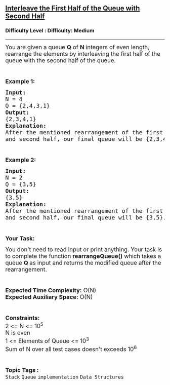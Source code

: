 <h2><a href="https://www.geeksforgeeks.org/problems/interleave-the-first-half-of-the-queue-with-second-half/1?page=2&category=Stack&difficulty=Medium,Hard&status=unsolved&sortBy=submissions">Interleave the First Half of the Queue with Second Half</a></h2><h3>Difficulty Level : Difficulty: Medium</h3><hr><div class="problems_problem_content__Xm_eO"><p><span style="font-size: 18px;">You are given a queue <strong>Q</strong> of <strong>N</strong> integers of even length, rearrange the elements by interleaving the first half of the queue with the second half of the queue.</span></p>
<p>&nbsp;</p>
<p><strong><span style="font-size: 18px;">Example 1:</span></strong></p>
<pre><span style="font-size: 18px;"><strong>Input:</strong></span><span style="font-size: 18px;">
N = 4
Q = {2,4,3,1}<strong>
Output:
</strong>{2,3,4,1}<strong>
Explanation:
</strong>After the mentioned rearrangement of the first half
and second half, our final queue will be {2,3,4,1}.</span></pre>
<p>&nbsp;</p>
<p><strong><span style="font-size: 18px;">Example 2:</span></strong></p>
<pre><span style="font-size: 18px;"><strong>Input:
</strong>N = 2
Q = {3,5}<strong>
Output:
</strong>{3,5}<strong>
Explanation:
</strong>After the mentioned rearrangement of the first half
and second half, our final queue will be {3,5}.</span></pre>
<p>&nbsp;</p>
<p><span style="font-size: 18px;"><strong>Your Task:</strong></span></p>
<p><span style="font-size: 18px;">You don't need to read input or print anything. Your task is to complete the function <strong>rearrangeQueue()</strong>&nbsp;which takes a queue&nbsp;<strong>Q&nbsp;</strong>as input&nbsp;and returns the modified queue after the rearrangement.</span></p>
<p>&nbsp;</p>
<p><span style="font-size: 18px;"><strong>Expected Time Complexity:</strong>&nbsp;O(N)<br><strong>Expected Auxiliary Space:</strong>&nbsp;O(N)</span></p>
<p>&nbsp;</p>
<p><span style="font-size: 18px;"><strong>Constraints:</strong><br>2 &lt;= N &lt;= 10<sup>5</sup><br>N is even<br>1 &lt;= Elements of Queue&nbsp;&lt;= 10<sup>3</sup><br>Sum of N over all test cases doesn't exceeds 10<sup>6</sup></span></p></div><br><p><span style=font-size:18px><strong>Topic Tags : </strong><br><code>Stack</code>&nbsp;<code>Queue</code>&nbsp;<code>implementation</code>&nbsp;<code>Data Structures</code>&nbsp;